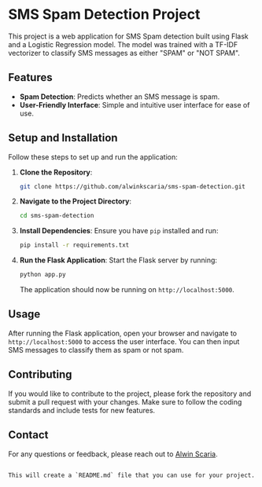 # SMS Spam Detection Project

This project is a web application for SMS Spam detection built using Flask and a Logistic Regression model. The model was trained with a TF-IDF vectorizer to classify SMS messages as either "SPAM" or "NOT SPAM".

## Features

- **Spam Detection**: Predicts whether an SMS message is spam.
- **User-Friendly Interface**: Simple and intuitive user interface for ease of use.

## Setup and Installation

Follow these steps to set up and run the application:

1. **Clone the Repository**:
   ```bash
   git clone https://github.com/alwinkscaria/sms-spam-detection.git
   ```

2. **Navigate to the Project Directory**:
   ```bash
   cd sms-spam-detection
   ```

3. **Install Dependencies**:
   Ensure you have `pip` installed and run:
   ```bash
   pip install -r requirements.txt
   ```

4. **Run the Flask Application**:
   Start the Flask server by running:
   ```bash
   python app.py
   ```

   The application should now be running on `http://localhost:5000`.

## Usage

After running the Flask application, open your browser and navigate to `http://localhost:5000` to access the user interface. You can then input SMS messages to classify them as spam or not spam.

## Contributing

If you would like to contribute to the project, please fork the repository and submit a pull request with your changes. Make sure to follow the coding standards and include tests for new features.

## Contact

For any questions or feedback, please reach out to [Alwin Scaria](mailto:alwinkscaria@gmail.com).
```

This will create a `README.md` file that you can use for your project.